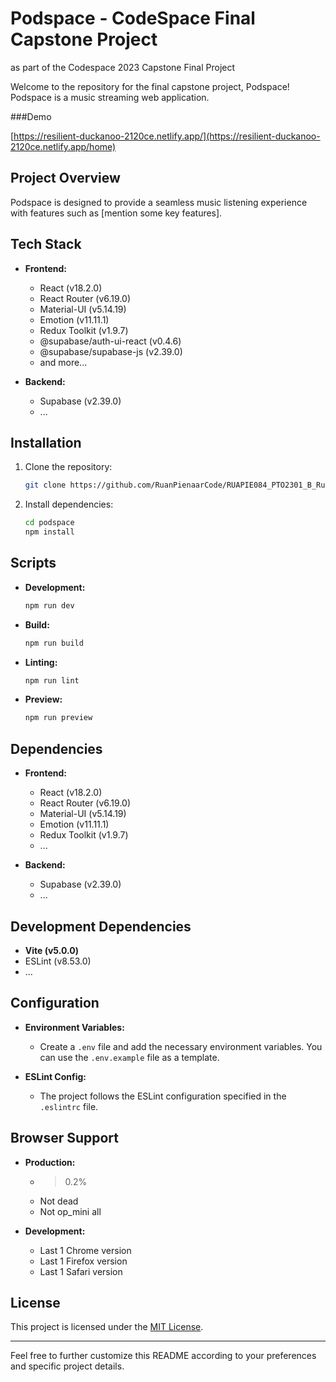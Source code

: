# Podspace - CodeSpace Final Capstone Project

as part of the Codespace 2023 Capstone Final Project

Welcome to the repository for the final capstone project, Podspace! Podspace is a music streaming web application.

###Demo

[https://resilient-duckanoo-2120ce.netlify.app/](https://resilient-duckanoo-2120ce.netlify.app/home)

## Project Overview

Podspace is designed to provide a seamless music listening experience with features such as [mention some key features].

## Tech Stack

- **Frontend:**

  - React (v18.2.0)
  - React Router (v6.19.0)
  - Material-UI (v5.14.19)
  - Emotion (v11.11.1)
  - Redux Toolkit (v1.9.7)
  - @supabase/auth-ui-react (v0.4.6)
  - @supabase/supabase-js (v2.39.0)
  - and more...

- **Backend:**
  - Supabase (v2.39.0)
  - ...

## Installation

1. Clone the repository:

   ```bash
   git clone https://github.com/RuanPienaarCode/RUAPIE084_PTO2301_B_RuanPienaar_DWA_Capstone.git
   ```

2. Install dependencies:

   ```bash
   cd podspace
   npm install
   ```

## Scripts

- **Development:**

  ```bash
  npm run dev
  ```

- **Build:**

  ```bash
  npm run build
  ```

- **Linting:**

  ```bash
  npm run lint
  ```

- **Preview:**
  ```bash
  npm run preview
  ```

## Dependencies

- **Frontend:**

  - React (v18.2.0)
  - React Router (v6.19.0)
  - Material-UI (v5.14.19)
  - Emotion (v11.11.1)
  - Redux Toolkit (v1.9.7)
  - ...

- **Backend:**
  - Supabase (v2.39.0)
  - ...

## Development Dependencies

- **Vite (v5.0.0)**
- ESLint (v8.53.0)
- ...

## Configuration

- **Environment Variables:**

  - Create a `.env` file and add the necessary environment variables. You can use the `.env.example` file as a template.

- **ESLint Config:**
  - The project follows the ESLint configuration specified in the `.eslintrc` file.

## Browser Support

- **Production:**

  - > 0.2%
  - Not dead
  - Not op_mini all

- **Development:**
  - Last 1 Chrome version
  - Last 1 Firefox version
  - Last 1 Safari version

## License

This project is licensed under the [MIT License](LICENSE).

---

Feel free to further customize this README according to your preferences and specific project details.
